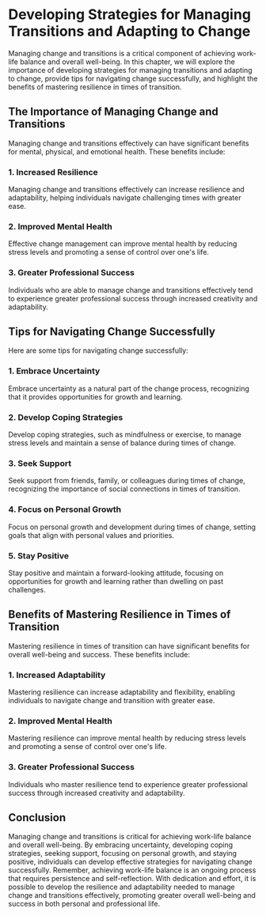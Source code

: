 Developing Strategies for Managing Transitions and Adapting to Change
=========================================================================================================

Managing change and transitions is a critical component of achieving work-life balance and overall well-being. In this chapter, we will explore the importance of developing strategies for managing transitions and adapting to change, provide tips for navigating change successfully, and highlight the benefits of mastering resilience in times of transition.

The Importance of Managing Change and Transitions
-------------------------------------------------

Managing change and transitions effectively can have significant benefits for mental, physical, and emotional health. These benefits include:

### 1. Increased Resilience

Managing change and transitions effectively can increase resilience and adaptability, helping individuals navigate challenging times with greater ease.

### 2. Improved Mental Health

Effective change management can improve mental health by reducing stress levels and promoting a sense of control over one's life.

### 3. Greater Professional Success

Individuals who are able to manage change and transitions effectively tend to experience greater professional success through increased creativity and adaptability.

Tips for Navigating Change Successfully
---------------------------------------

Here are some tips for navigating change successfully:

### 1. Embrace Uncertainty

Embrace uncertainty as a natural part of the change process, recognizing that it provides opportunities for growth and learning.

### 2. Develop Coping Strategies

Develop coping strategies, such as mindfulness or exercise, to manage stress levels and maintain a sense of balance during times of change.

### 3. Seek Support

Seek support from friends, family, or colleagues during times of change, recognizing the importance of social connections in times of transition.

### 4. Focus on Personal Growth

Focus on personal growth and development during times of change, setting goals that align with personal values and priorities.

### 5. Stay Positive

Stay positive and maintain a forward-looking attitude, focusing on opportunities for growth and learning rather than dwelling on past challenges.

Benefits of Mastering Resilience in Times of Transition
-------------------------------------------------------

Mastering resilience in times of transition can have significant benefits for overall well-being and success. These benefits include:

### 1. Increased Adaptability

Mastering resilience can increase adaptability and flexibility, enabling individuals to navigate change and transition with greater ease.

### 2. Improved Mental Health

Mastering resilience can improve mental health by reducing stress levels and promoting a sense of control over one's life.

### 3. Greater Professional Success

Individuals who master resilience tend to experience greater professional success through increased creativity and adaptability.

Conclusion
----------

Managing change and transitions is critical for achieving work-life balance and overall well-being. By embracing uncertainty, developing coping strategies, seeking support, focusing on personal growth, and staying positive, individuals can develop effective strategies for navigating change successfully. Remember, achieving work-life balance is an ongoing process that requires persistence and self-reflection. With dedication and effort, it is possible to develop the resilience and adaptability needed to manage change and transitions effectively, promoting greater overall well-being and success in both personal and professional life.
